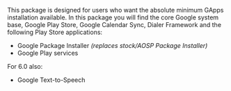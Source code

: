 This package is designed for users who want the absolute minimum GApps installation available.
In this package you will find the core Google system base, Google Play Store, Google Calendar Sync, Dialer Framework and the following Play Store applications:

* Google Package Installer _(replaces stock/AOSP Package Installer)_
* Google Play services

For 6.0 also:
* Google Text-to-Speech